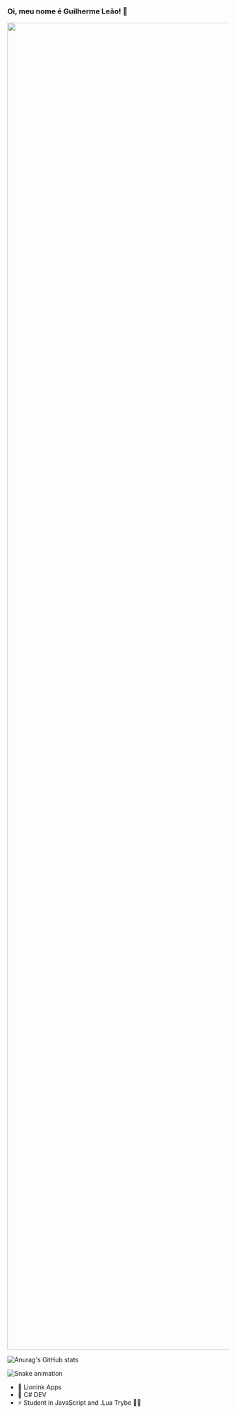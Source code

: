 ### Oi, meu nome é Guilherme Leão! 👋

<div>
  <img src=https://github.com/TheDudeThatCode/TheDudeThatCode/blob/master/Assets/Mario_Gameplay.gif width="3000">

  ![Anurag's GitHub stats](https://github-readme-stats.vercel.app/api?username=lionziin&show_icons=true&theme=radical)






  ![Snake animation](https://github.com/lionziin/lionziin/blob/output/github-contribution-grid-snake.svg)




- 🔭 LionInk Apps
- 🌱 C# DEV
- ⚡ Student in JavaScript and .Lua Trybe 🐱‍🏍
</div>
